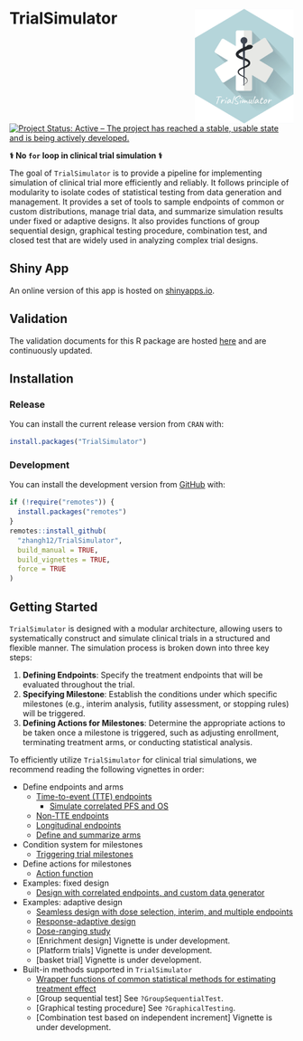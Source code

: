 
# TrialSimulator <img src="man/figures/logo.png" align="right" width="175" />

<!-- badges: start -->
[![Project Status: Active – The project has reached a stable, usable
state and is being actively
developed.](https://www.repostatus.org/badges/latest/active.svg)](https://www.repostatus.org/#active)
<!-- badges: end -->

**&#x2695; No `for` loop in clinical trial simulation &#x2695;**

The goal of `TrialSimulator` is to provide a pipeline for implementing simulation of clinical trial more efficiently and reliably. 
It follows principle of modularity to isolate codes of statistical testing from data generation and management. 
It provides a set of tools to sample endpoints of common or custom distributions, manage trial data, and summarize simulation results under fixed or adaptive designs. 
It also provides functions of group sequential design, graphical testing procedure, combination test, and closed test that are widely used in analyzing complex trial designs. 

## Shiny App

An online version of this app is hosted on [shinyapps.io](https://bx7ttm-han-zhang.shinyapps.io/trialsimulatorstarter/). 

## Validation

The validation documents for this R package are hosted [here](https://github.com/zhangh12/TrialSimulatorDocuments) and are continuously updated.

## Installation

### Release

You can install the current release version from `CRAN` with: 

``` r
install.packages("TrialSimulator")
```

### Development

You can install the development version from 
[GitHub](https://github.com/zhangh12/TrialSimulator) with:

``` r
if (!require("remotes")) {
  install.packages("remotes")
}
remotes::install_github(
  "zhangh12/TrialSimulator", 
  build_manual = TRUE, 
  build_vignettes = TRUE, 
  force = TRUE
)
```

## Getting Started

`TrialSimulator` is designed with a modular architecture, allowing users to systematically construct and simulate clinical trials in a structured and flexible manner. The simulation process is broken down into three key steps:

1. **Defining Endpoints**: Specify the treatment endpoints that will be evaluated throughout the trial.
2. **Specifying Milestone**: Establish the conditions under which specific milestones (e.g., interim analysis, futility assessment, or stopping rules) will be triggered.
3. **Defining Actions for Milestones**: Determine the appropriate actions to be taken once a milestone is triggered, such as adjusting enrollment, terminating treatment arms, or conducting statistical analysis.

To efficiently utilize `TrialSimulator` for clinical trial simulations, we recommend reading the following vignettes in order:

- Define endpoints and arms
  - [Time-to-event (TTE) endpoints](https://zhangh12.github.io/TrialSimulator/articles/defineTimeToEventEndpoints.html)
    - [Simulate correlated PFS and OS](https://zhangh12.github.io/TrialSimulator/articles/simulatePfsAndOs.html)
  - [Non-TTE endpoints](https://zhangh12.github.io/TrialSimulator/articles/defineNonTimeToEventEndpoints.html)
  - [Longitudinal endpoints](https://zhangh12.github.io/TrialSimulator/articles/defineLongitudinalEndpoints.html)
  - [Define and summarize arms](https://zhangh12.github.io/TrialSimulator/articles/defineArms.html)
- Condition system for milestones
  - [Triggering trial milestones](https://zhangh12.github.io/TrialSimulator/articles/conditionSystem.html)
- Define actions for milestones
  - [Action function](https://zhangh12.github.io/TrialSimulator/articles/actionFunctions.html)
- Examples: fixed design
  - [Design with correlated endpoints, and custom data generator](https://zhangh12.github.io/TrialSimulator/articles/fixedDesign.html)
- Examples: adaptive design
  - [Seamless design with dose selection, interim, and multiple endpoints](https://zhangh12.github.io/TrialSimulator/articles/adaptiveDesign.html)
  - [Response-adaptive design](https://zhangh12.github.io/TrialSimulator/articles/responseAdaptive.html)
  - [Dose-ranging study](https://zhangh12.github.io/TrialSimulator/articles/doseRanging.html)
  - [Enrichment design] Vignette is under development. 
  - [Platform trials] Vignette is under development. 
  - [basket trial] Vignette is under development. 
- Built-in methods supported in `TrialSimulator`
  - [Wrapper functions of common statistical methods for estimating treatment effect](https://zhangh12.github.io/TrialSimulator/articles/wrappers.html)
  - [Group sequential test] See `?GroupSequentialTest`. 
  - [Graphical testing procedure] See `?GraphicalTesting`. 
  - [Combination test based on independent increment] Vignette is under development. 





